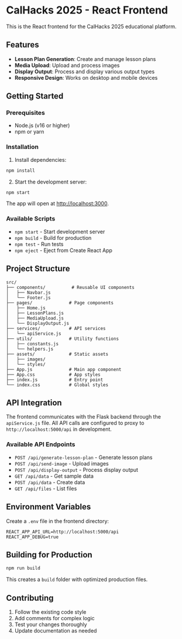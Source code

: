 # CalHacks 2025 - React Frontend

This is the React frontend for the CalHacks 2025 educational platform.

## Features

- **Lesson Plan Generation**: Create and manage lesson plans
- **Media Upload**: Upload and process images
- **Display Output**: Process and display various output types
- **Responsive Design**: Works on desktop and mobile devices

## Getting Started

### Prerequisites

- Node.js (v16 or higher)
- npm or yarn

### Installation

1. Install dependencies:
```bash
npm install
```

2. Start the development server:
```bash
npm start
```

The app will open at [http://localhost:3000](http://localhost:3000).

### Available Scripts

- `npm start` - Start development server
- `npm build` - Build for production
- `npm test` - Run tests
- `npm eject` - Eject from Create React App

## Project Structure

```
src/
├── components/          # Reusable UI components
│   ├── Navbar.js
│   └── Footer.js
├── pages/              # Page components
│   ├── Home.js
│   ├── LessonPlans.js
│   ├── MediaUpload.js
│   └── DisplayOutput.js
├── services/           # API services
│   └── apiService.js
├── utils/              # Utility functions
│   ├── constants.js
│   └── helpers.js
├── assets/             # Static assets
│   ├── images/
│   └── styles/
├── App.js              # Main app component
├── App.css             # App styles
├── index.js            # Entry point
└── index.css           # Global styles
```

## API Integration

The frontend communicates with the Flask backend through the `apiService.js` file. All API calls are configured to proxy to `http://localhost:5000/api` in development.

### Available API Endpoints

- `POST /api/generate-lesson-plan` - Generate lesson plans
- `POST /api/send-image` - Upload images
- `POST /api/display-output` - Process display output
- `GET /api/data` - Get sample data
- `POST /api/data` - Create data
- `GET /api/files` - List files

## Environment Variables

Create a `.env` file in the frontend directory:

```
REACT_APP_API_URL=http://localhost:5000/api
REACT_APP_DEBUG=true
```

## Building for Production

```bash
npm run build
```

This creates a `build` folder with optimized production files.

## Contributing

1. Follow the existing code style
2. Add comments for complex logic
3. Test your changes thoroughly
4. Update documentation as needed
